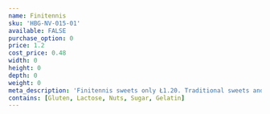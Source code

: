 ```yaml
---
name: Finitennis
sku: 'HBG-NV-015-01'
available: FALSE
purchase_option: 0
price: 1.2
cost_price: 0.48
width: 0
height: 0
depth: 0
weight: 0
meta_description: 'Finitennis sweets only Ł1.20. Traditional sweets and more at Humbugs Confectionery Store. Specialists in satisfying your sweet tooth!'
contains: [Gluten, Lactose, Nuts, Sugar, Gelatin]
---
```

